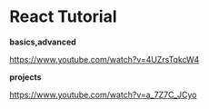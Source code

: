 # React Tutorial

**basics,advanced**

https://www.youtube.com/watch?v=4UZrsTqkcW4

**projects**

https://www.youtube.com/watch?v=a_7Z7C_JCyo

